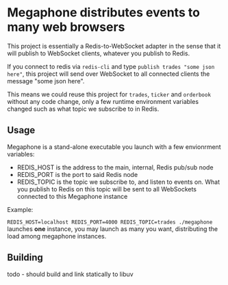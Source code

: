 # Megaphone distributes events to many web browsers

This project is essentially a Redis-to-WebSocket adapter in the sense that it will publish to WebSocket clients, whatever <string> you publish to Redis.
  
If you connect to redis via `redis-cli` and type `publish trades "some json here"`, this project will send over WebSocket to all connected clients the message "some json here".

This means we could reuse this project for `trades`, `ticker` and `orderbook` without any code change, only a few runtime environment variables changed such as what topic we subscribe to in Redis.

## Usage

Megaphone is a stand-alone executable you launch with a few envionrment variables:

* REDIS_HOST is the address to the main, internal, Redis pub/sub node
* REDIS_PORT is the port to said Redis node
* REDIS_TOPIC is the topic we subscribe to, and listen to events on. What you publish to Redis on this topic will be sent to all WebSockets connected to this Megaphone instance

Example:

`REDIS_HOST=localhost REDIS_PORT=4000 REDIS_TOPIC=trades ./megaphone` launches **one** instance, you may launch as many you want, distributing the load among megaphone instances.

## Building

todo - should build and link statically to libuv
